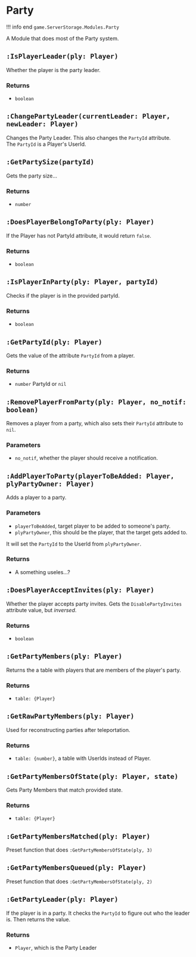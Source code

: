 # Party
!!! info end
    ``game.ServerStorage.Modules.Party``

A Module that does most of the Party system.


## ``:IsPlayerLeader(ply: Player)``
Whether the player is the party leader.
### Returns
* ``boolean``


## ``:ChangePartyLeader(currentLeader: Player, newLeader: Player)``
Changes the Party Leader. This also changes the ``PartyId`` attribute.<br>
The ``PartyId`` is a Player's UserId.


## ``:GetPartySize(partyId)``
Gets the party size...
### Returns
* ``number``

## ``:DoesPlayerBelongToParty(ply: Player)``
If the Player has not PartyId attribute, it would return ``false``.
### Returns
* ``boolean``


## ``:IsPlayerInParty(ply: Player, partyId)``
Checks if the player is in the provided partyId.
### Returns
* ``boolean``

## ``:GetPartyId(ply: Player)``
Gets the value of the attribute ``PartyId`` from a player.
### Returns
* ``number`` PartyId or ``nil``


## ``:RemovePlayerFromParty(ply: Player, no_notif: boolean)``
Removes a player from a party, which also sets their ``PartyId`` attribute to ``nil``.
### Parameters
* ``no_notif``, whether the player should receive a notification.


## ``:AddPlayerToParty(playerToBeAdded: Player, plyPartyOwner: Player)``
Adds a player to a party.

### Parameters
* ``playerToBeAdded``, target player to be added to someone's party.
* ``plyPartyOwner``, this should be the player, that the target gets added to.

It will set the ``PartyId`` to the UserId from ``plyPartyOwner``.

### Returns
* A something useles...?


## ``:DoesPlayerAcceptInvites(ply: Player)``
Whether the player accepts party invites. Gets the ``DisablePartyInvites`` attribute value, but _inversed_.
### Returns
* ``boolean``

## ``:GetPartyMembers(ply: Player)``
Returns the a table with players that are members of the player's party.
### Returns
* ``table: {Player}``


## ``:GetRawPartyMembers(ply: Player)``
Used for reconstructing parties after teleportation.

### Returns
* ``table: {number}``, a table with UserIds instead of Player.


## ``:GetPartyMembersOfState(ply: Player, state)``
Gets Party Members that match provided state.
### Returns
* ``table: {Player}``


## ``:GetPartyMembersMatched(ply: Player)``
Preset function that does ``:GetPartyMembersOfState(ply, 3)``

## ``:GetPartyMembersQueued(ply: Player)``
Preset function that does ``:GetPartyMembersOfState(ply, 2)``


## ``:GetPartyLeader(ply: Player)``
If the player is in a party. It checks the ``PartyId`` to figure out who the leader is. Then returns the value.
### Returns
* ``Player``, which is the Party Leader